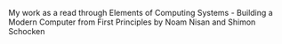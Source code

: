 My work as a read through Elements of Computing Systems - Building a Modern Computer from First Principles by Noam Nisan and Shimon Schocken

